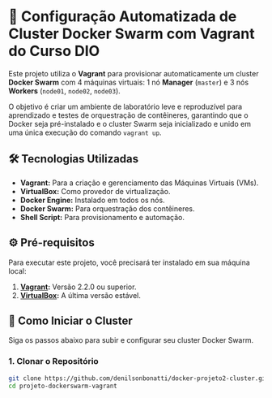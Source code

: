 # 🐳 Configuração Automatizada de Cluster Docker Swarm com Vagrant do Curso DIO

Este projeto utiliza o **Vagrant** para provisionar automaticamente um cluster **Docker Swarm** com 4 máquinas virtuais: 1 nó **Manager** (`master`) e 3 nós **Workers** (`node01`, `node02`, `node03`).

O objetivo é criar um ambiente de laboratório leve e reproduzível para aprendizado e testes de orquestração de contêineres, garantindo que o Docker seja pré-instalado e o cluster Swarm seja inicializado e unido em uma única execução do comando `vagrant up`.

## 🛠️ Tecnologias Utilizadas

* **Vagrant:** Para a criação e gerenciamento das Máquinas Virtuais (VMs).
* **VirtualBox:** Como provedor de virtualização.
* **Docker Engine:** Instalado em todos os nós.
* **Docker Swarm:** Para orquestração dos contêineres.
* **Shell Script:** Para provisionamento e automação.

## ⚙️ Pré-requisitos

Para executar este projeto, você precisará ter instalado em sua máquina local:

1.  **[Vagrant](https://www.vagrantup.com/downloads):** Versão 2.2.0 ou superior.
2.  **[VirtualBox](https://www.virtualbox.org/wiki/Downloads):** A última versão estável.

## 🚀 Como Iniciar o Cluster

Siga os passos abaixo para subir e configurar seu cluster Docker Swarm.

### 1. Clonar o Repositório

```bash
git clone https://github.com/denilsonbonatti/docker-projeto2-cluster.git
cd projeto-dockerswarm-vagrant
